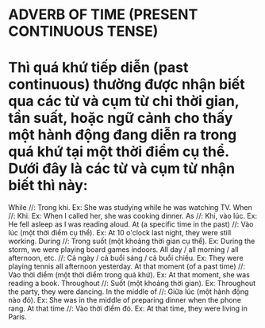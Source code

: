 # ADVERB OF TIME (PRESENT CONTINUOUS TENSE)

# Thì quá khứ tiếp diễn (past continuous) thường được nhận biết qua các từ và cụm từ chỉ thời gian, tần suất, hoặc ngữ cảnh cho thấy một hành động đang diễn ra trong quá khứ tại một thời điểm cụ thể. Dưới đây là các từ và cụm từ nhận biết thì này:

While //: Trong khi. Ex: She was studying while he was watching TV.
When //: Khi. Ex: When I called her, she was cooking dinner.
As //: Khi, vào lúc. Ex: He fell asleep as I was reading aloud.
At (a specific time in the past) //: Vào lúc (một thời điểm cụ thể). Ex: At 10 o'clock last night, they were still working.
During //: Trong suốt (một khoảng thời gian cụ thể). Ex: During the storm, we were playing board games indoors.
All day / all morning / all afternoon, etc. //: Cả ngày / cả buổi sáng / cả buổi chiều. Ex: They were playing tennis all afternoon yesterday.
At that moment (of a past time) //: Vào thời điểm (một thời điểm trong quá khứ). Ex: At that moment, she was reading a book.
Throughout //: Suốt (một khoảng thời gian). Ex: Throughout the party, they were dancing.
In the middle of //: Giữa lúc (một hành động nào đó). Ex: She was in the middle of preparing dinner when the phone rang.
At that time //: Vào thời điểm đó. Ex: At that time, they were living in Paris.